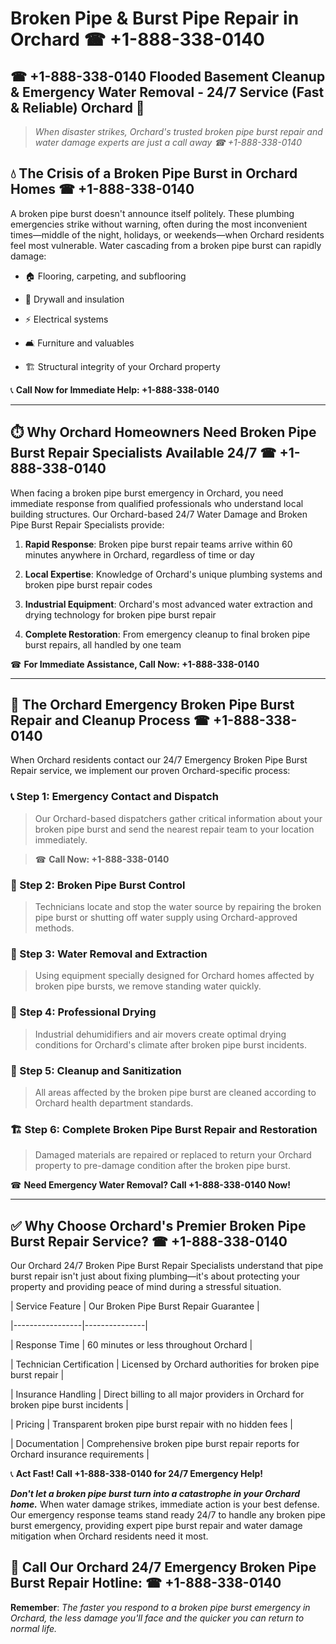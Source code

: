 # Broken Pipe & Burst Pipe Repair in Orchard ☎ +1-888-338-0140  
## ☎ +1-888-338-0140 Flooded Basement Cleanup & Emergency Water Removal - 24/7 Service (Fast & Reliable) Orchard 🚨  

> *When disaster strikes, Orchard's trusted broken pipe burst repair and water damage experts are just a call away ☎ +1-888-338-0140*  

## 💧 The Crisis of a Broken Pipe Burst in Orchard Homes ☎ +1-888-338-0140  

A broken pipe burst doesn't announce itself politely. These plumbing emergencies strike without warning, often during the most inconvenient times—middle of the night, holidays, or weekends—when Orchard residents feel most vulnerable. Water cascading from a broken pipe burst can rapidly damage:  

* 🏠 Flooring, carpeting, and subflooring  
* 🧱 Drywall and insulation  
* ⚡ Electrical systems  
* 🛋️ Furniture and valuables  
* 🏗️ Structural integrity of your Orchard property  

📞 **Call Now for Immediate Help: +1-888-338-0140**  

---  

## ⏱️ Why Orchard Homeowners Need Broken Pipe Burst Repair Specialists Available 24/7 ☎ +1-888-338-0140  

When facing a broken pipe burst emergency in Orchard, you need immediate response from qualified professionals who understand local building structures. Our Orchard-based 24/7 Water Damage and Broken Pipe Burst Repair Specialists provide:  

1. **Rapid Response**: Broken pipe burst repair teams arrive within 60 minutes anywhere in Orchard, regardless of time or day  
2. **Local Expertise**: Knowledge of Orchard's unique plumbing systems and broken pipe burst repair codes  
3. **Industrial Equipment**: Orchard's most advanced water extraction and drying technology for broken pipe burst repair  
4. **Complete Restoration**: From emergency cleanup to final broken pipe burst repairs, all handled by one team  

☎ **For Immediate Assistance, Call Now: +1-888-338-0140**  

---  

## 🔧 The Orchard Emergency Broken Pipe Burst Repair and Cleanup Process ☎ +1-888-338-0140  

When Orchard residents contact our 24/7 Emergency Broken Pipe Burst Repair service, we implement our proven Orchard-specific process:  

### 📞 Step 1: Emergency Contact and Dispatch  
> Our Orchard-based dispatchers gather critical information about your broken pipe burst and send the nearest repair team to your location immediately.  
> ☎ **Call Now: +1-888-338-0140**  

### 🚿 Step 2: Broken Pipe Burst Control  
> Technicians locate and stop the water source by repairing the broken pipe burst or shutting off water supply using Orchard-approved methods.  

### 🌊 Step 3: Water Removal and Extraction  
> Using equipment specially designed for Orchard homes affected by broken pipe bursts, we remove standing water quickly.  

### 💨 Step 4: Professional Drying  
> Industrial dehumidifiers and air movers create optimal drying conditions for Orchard's climate after broken pipe burst incidents.  

### 🧼 Step 5: Cleanup and Sanitization  
> All areas affected by the broken pipe burst are cleaned according to Orchard health department standards.  

### 🏗️ Step 6: Complete Broken Pipe Burst Repair and Restoration  
> Damaged materials are repaired or replaced to return your Orchard property to pre-damage condition after the broken pipe burst.  

☎ **Need Emergency Water Removal? Call +1-888-338-0140 Now!**  

---  

## ✅ Why Choose Orchard's Premier Broken Pipe Burst Repair Service? ☎ +1-888-338-0140  

Our Orchard 24/7 Broken Pipe Burst Repair Specialists understand that pipe burst repair isn't just about fixing plumbing—it's about protecting your property and providing peace of mind during a stressful situation.  

| Service Feature | Our Broken Pipe Burst Repair Guarantee |  
|-----------------|---------------|  
| Response Time | 60 minutes or less throughout Orchard |  
| Technician Certification | Licensed by Orchard authorities for broken pipe burst repair |  
| Insurance Handling | Direct billing to all major providers in Orchard for broken pipe burst incidents |  
| Pricing | Transparent broken pipe burst repair with no hidden fees |  
| Documentation | Comprehensive broken pipe burst repair reports for Orchard insurance requirements |  

📞 **Act Fast! Call +1-888-338-0140 for 24/7 Emergency Help!**  

***Don't let a broken pipe burst turn into a catastrophe in your Orchard home.*** When water damage strikes, immediate action is your best defense. Our emergency response teams stand ready 24/7 to handle any broken pipe burst emergency, providing expert pipe burst repair and water damage mitigation when Orchard residents need it most.  

## 📱 Call Our Orchard 24/7 Emergency Broken Pipe Burst Repair Hotline: ☎ +1-888-338-0140  

**Remember**: *The faster you respond to a broken pipe burst emergency in Orchard, the less damage you'll face and the quicker you can return to normal life.*
